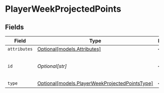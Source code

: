 # PlayerWeekProjectedPoints


## Fields

| Field                                                                                        | Type                                                                                         | Required                                                                                     | Description                                                                                  |
| -------------------------------------------------------------------------------------------- | -------------------------------------------------------------------------------------------- | -------------------------------------------------------------------------------------------- | -------------------------------------------------------------------------------------------- |
| `attributes`                                                                                 | [Optional[models.Attributes]](../models/attributes.md)                                       | :heavy_minus_sign:                                                                           | N/A                                                                                          |
| `id`                                                                                         | *Optional[str]*                                                                              | :heavy_minus_sign:                                                                           | Unique identifier for this projection                                                        |
| `type`                                                                                       | [Optional[models.PlayerWeekProjectedPointsType]](../models/playerweekprojectedpointstype.md) | :heavy_minus_sign:                                                                           | N/A                                                                                          |